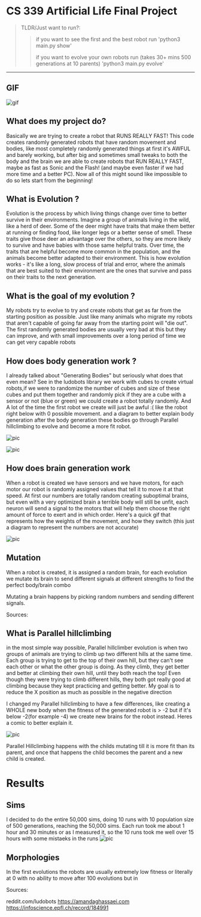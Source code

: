 # CS 339 Artificial Life Final Project 

>TLDR/Just want to run?: 
>> if you want to see the first and the best robot run 'python3 main.py show'
>> 
>>if you want to evolve your own robots run (takes 30+ mins 500 generations at 10 parents) 'python3 main.py evolve'
----------------------------------------------------------------------------------------------------------------------------------------------
## GIF

![gif](pics/theGif.gif)

## What does my project do?
Basically we are trying to create a robot that RUNS REALLY FAST! This code creates randomly generated robots that have random movement and bodies, like most completely randomly generated things at first it's AWFUL and barely working, but after big and sometimes small tweaks to both the body and the brain we are able to create robots that RUN REALLY FAST, maybe as fast as Sonic and the Flash! (and maybe even faster if we had more time and a better PC). Now all of this might sound like impossible to do so lets start from the beginning!
## What is Evolution ? 
Evolution is the process by which living things change over time to better survive in their environments. Imagine a group of animals living in the wild, like a herd of deer. Some of the deer might have traits that make them better at running or finding food, like longer legs or a better sense of smell. These traits give those deer an advantage over the others, so they are more likely to survive and have babies with those same helpful traits. Over time, the traits that are helpful become more common in the population, and the animals become better adapted to their environment. This is how evolution works - it's like a long, slow process of trial and error, where the animals that are best suited to their environment are the ones that survive and pass on their traits to the next generation.
## What is the goal of my evolution ? 
My robots try to evolve to try and create robots that get as far from the starting position as possible. Just like many animals who migrate my robots that aren't capable of going far away from the starting point will "die out". The first randomly generated bodies are usually very bad at this but they can improve, and with small improvements over a long period of time we can get very capable robots
## How does body generation work ?
I already talked about "Generating Bodies" but seriously what does that even mean? See in the ludobots library we work with cubes to create virtual robots,if we were to randomize the number of cubes and size of these cubes and put them together and randomly pick if they are a cube with a sensor or not (blue or green) we could create a robot totally randomly. And A lot of the time the first robot we create will just be awful :( like the robot right below with 0 possible movement. and a diagram to better explain body generation after the body generation these bodies go through Parallel hillclimbing to evolve and become a more fit robot.

![pic](pics/rename.png)

![pic](pics/generation.png)

## How does brain generation work
 When a robot is created we have sensors and we have motors, for each motor our robot is randomly assigned values that tell it to move it at that speed. At first our numbers are totally random creating suboptimal brains, but even with a very optimized brain a terrible body will still be unfit, each neuron will send a signal to the motors that will help them choose the right amount of force to exert and in which order. Here's a quick gif that represents how the weights of the movement, and how they switch (this just a diagram to represent the numbers are not accurate)
 
![pic](pics/braingen.gif)


## Mutation
When a robot is created, it is assigned a random brain, for each evolution we mutate its brain to send different signals at different strengths to find the perfect body/brain combo

Mutating a brain happens by picking random numbers and sending different signals. 


Sources: 
## What is Parallel hillclimbing
in the most simple way possible, Parallel hillclimber evolution is when two groups of animals are trying to climb up two different hills at the same time. Each group is trying to get to the top of their own hill, but they can't see each other or what the other group is doing. As they climb, they get better and better at climbing their own hill, until they both reach the top! Even though they were trying to climb different hills, they both got really good at climbing because they kept practicing and getting better. My goal is to reduce the X position as much as possible in the negative direction

I changed my Parallel hillclimbing to have a few differences, like creating a WHOLE new body when the fitness of the generated robot is > -2 but if it's below -2(for example -4) we create new brains for the robot instead. Heres a comic to better explain it.

![pic](pics/comic.png)

Parallel Hillclimbing happens with the childs mutating till it is more fit than its parent, and once that happens the child becomes the parent and a new child is created.
# Results
## Sims
I decided to do the entire 50,000 sims, doing 10 runs with 10 population size of 500 generations, reaching the 50,000 sims. Each run took me about 1 hour and 30 minutes or as I measured it, so the 10 runs took me well over 15 hours with some mistaeks in the runs
![pic](pics/fitnessEvolution.png)

## Morphologies
In the first evolutions the robots are usually extremely low fitness or literally at 0 with no ability to move after 100 evolutions but in 

Sources: 

reddit.com/ludobots
https://amandaghassaei.com
https://infoscience.epfl.ch/record/184991
